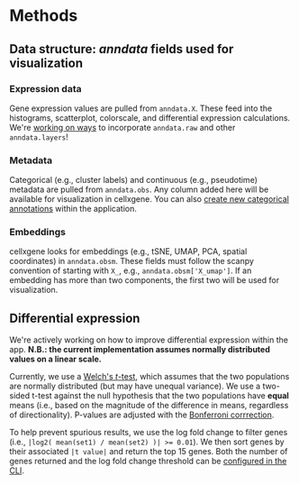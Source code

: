 # Methods

## Data structure: _anndata_ fields used for visualization

### Expression data  

Gene expression values are pulled from `anndata.X`. These feed into the histograms, scatterplot, colorscale, and differential expression calculations. We're [working on ways](https://github.com/chanzuckerberg/cellxgene/issues/689) to incorporate `anndata.raw` and other `anndata.layers`!

### Metadata  

Categorical (e.g., cluster labels) and continuous (e.g., pseudotime) metadata are pulled from `anndata.obs`. Any column added here will be available for visualization in cellxgene. You can also [create new categorical annotations](annotations) within the application.

### Embeddings

cellxgene looks for embeddings (e.g., tSNE, UMAP, PCA, spatial coordinates) in `anndata.obsm`. These fields must follow the scanpy convention of starting with `X_`, e.g., `anndata.obsm['X_umap']`. If an embedding has more than two components, the first two will be used for visualization.

## Differential expression

We're actively working on how to improve differential expression within the app.
**N.B.: the current implementation assumes normally distributed values on a linear scale.**

Currently, we use a [Welch's _t_-test](https://en.wikipedia.org/wiki/Welch%27s_t-test), which assumes that the two populations are normally distributed (but may have unequal variance). We use a two-sided t-test against the null hypothesis that the two populations have **equal** means (i.e., based on the magnitude of the difference in means, regardless of directionality). P-values are adjusted with the [Bonferroni corrrection](https://en.wikipedia.org/wiki/Bonferroni_correction).

To help prevent spurious results, we use the log fold change to filter genes (i.e., `|log2( mean(set1) / mean(set2) )| >= 0.01`). We then sort genes by their associated `|t value|` and return the top 15 genes. Both the number of genes returned and the log fold change threshold can be [configured in the CLI](launch).

